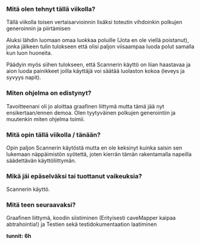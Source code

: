 ### Mitä olen tehnyt tällä viikolla?
Tällä viikolla toisen vertaisarvioinnin lisäksi toteutin vihdoinkin polkujen generoinnin ja piirtämisen

Aluksi lähdin luomaan omaa luokkaa poluille (Jota en ole viellä poistanut), jonka jälkeen tulin tulokseen että olisi paljon viisaampaa luoda
polut samalla kun luon huoneita.

Päädyin myös siihen tulokseen, että Scannerin käyttö on liian haastavaa ja aion luoda painikkeet joilla käyttäjä voi säätää luolaston
kokoa (leveys ja syvyys napit).

### Miten ohjelma on edistynyt?
Tavoitteenani oli jo aloittaa graafinen liittymä mutta tämä jää nyt ensikertaan/ennen demoa.
Olen tyytyväinen polkujen generointiin ja muutenkin miten ohjelma toimii.

### Mitä opin tällä viikolla / tänään?
Opin paljon Scannerin käytöstä mutta en ole keksinyt kuinka saisin sen lukemaan näppäimistön syötettä, joten kierrän tämän rakentamalla napeilla säädettävän käyttöliittymän.

### Mikä jäi epäselväksi tai tuottanut vaikeuksia?
Scannerin käyttö.

### Mitä teen seuraavaksi?
Graafinen liittymä, koodin siistiminen (Erityisesti caveMapper kaipaa abtrahointia!) ja Testien sekä testidokumentaation laatiminen

**tunnit: 6h**
